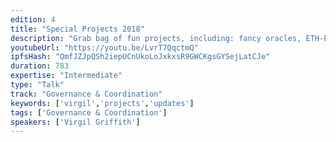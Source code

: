 ```yaml
---
edition: 4
title: "Special Projects 2018"
description: "Grab bag of fun projects, including: fancy oracles, ETH-ETC relations and relays, fancy domains, new swag, new wiki release, islamic finance, opt-in backdoors, ether.cards."
youtubeUrl: "https://youtu.be/LvrT7QqctmQ"
ipfsHash: "QmfJZJpQSh2iepUCnUkoLoJxkxsR9GWCKgsGYSejLatCJe"
duration: 783
expertise: "Intermediate"
type: "Talk"
track: "Governance & Coordination"
keywords: ['virgil','projects','updates']
tags: ['Governance & Coordination']
speakers: ['Virgil Griffith']
---
```

